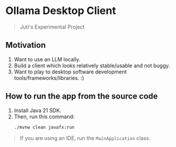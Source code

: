 # Ollama Desktop Client

> Juti's Experimental Project

## Motivation

1. Want to use an LLM locally.
2. Build a client which looks relatively stable/usable and not buggy.
3. Want to play to desktop software development tools/frameworks/libraries. :)

## How to run the app from the source code

1. Install Java 21 SDK.
2. Then, run this command:
   ```shell
   ./mvnw clean javafx:run
   ```

> If you are using an IDE, run the `MainApplication` class.
